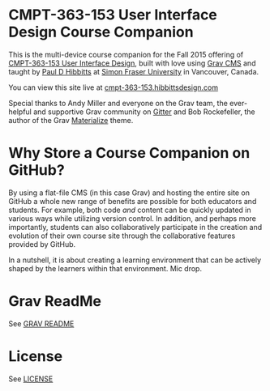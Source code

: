 # CMPT-363-153 User Interface Design Course Companion

This is the multi-device course companion for the Fall 2015 offering of [CMPT-363-153 User Interface Design](https://portal.cs.sfu.ca/portal/outlines/1157-CMPT-363-E100/), built with love using [Grav CMS](http://www.getgrav.org) and taught by [Paul D Hibbitts](http://www.paulhibbitts.com) at [Simon Fraser University](http://www.sfu.ca) in Vancouver, Canada.

You can view this site live at [cmpt-363-153.hibbittsdesign.com](cmpt-363-153.hibbittsdesign.com)

Special thanks to Andy Miller and everyone on the Grav team, the ever-helpful and supportive Grav community on [Gitter](https://gitter.im/getgrav/grav?utm_source=badge&utm_medium=badge&utm_campaign=pr-badge&utm_content=badge) and Bob Rockefeller, the author of the Grav [Materialize](https://github.com/bobrocke/grav-theme-materialize) theme.

# Why Store a Course Companion on GitHub?

By using a flat-file CMS (in this case Grav) and hosting the entire site on GitHub a whole new range of benefits are possible for both educators and students. For example, both code _and_ content can be quickly updated in various ways while utilizing version control. In addition, and perhaps more importantly, students can also collaboratively participate in the creation and evolution of their own course site through the collaborative features provided by GitHub.

In a nutshell, it is about creating a learning environment that can be actively shaped by the learners within that environment. Mic drop.

# Grav ReadMe

See [GRAV README](GRAVREADME.md)

# License

See [LICENSE](LICENSE)
